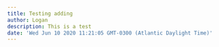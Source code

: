 ```yaml
---
title: Testing adding
author: Logan
description: This is a test
date: 'Wed Jun 10 2020 11:21:05 GMT-0300 (Atlantic Daylight Time)'
---
```


